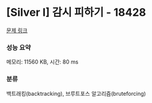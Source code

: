 # [Silver I] 감시 피하기 - 18428 

[문제 링크](https://www.acmicpc.net/problem/18428) 

### 성능 요약

메모리: 11560 KB, 시간: 80 ms

### 분류

백트래킹(backtracking), 브루트포스 알고리즘(bruteforcing)

